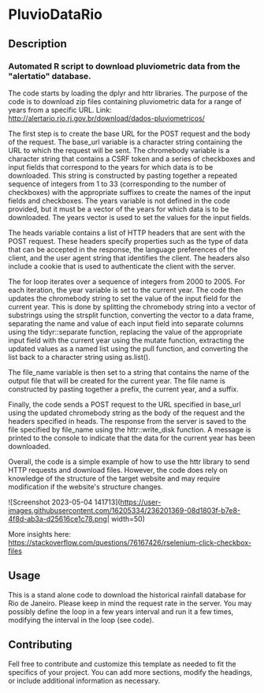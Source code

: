 # PluvioDataRio
## Description
### Automated R script to download pluviometric data from the "alertatio" database.
The code starts by loading the dplyr and httr libraries.
The purpose of the code is to download zip files containing pluviometric data for a range of years from a specific URL. Link: http://alertario.rio.rj.gov.br/download/dados-pluviometricos/

The first step is to create the base URL for the POST request and the body of the request. The base_url variable is a character string containing the URL to which the request will be sent. The chromebody variable is a character string that contains a CSRF token and a series of checkboxes and input fields that correspond to the years for which data is to be downloaded. This string is constructed by pasting together a repeated sequence of integers from 1 to 33 (corresponding to the number of checkboxes) with the appropriate suffixes to create the names of the input fields and checkboxes. The years variable is not defined in the code provided, but it must be a vector of the years for which data is to be downloaded. The years vector is used to set the values for the input fields.

The heads variable contains a list of HTTP headers that are sent with the POST request. These headers specify properties such as the type of data that can be accepted in the response, the language preferences of the client, and the user agent string that identifies the client. The headers also include a cookie that is used to authenticate the client with the server.

The for loop iterates over a sequence of integers from 2000 to 2005. For each iteration, the year variable is set to the current year. The code then updates the chromebody string to set the value of the input field for the current year. This is done by splitting the chromebody string into a vector of substrings using the strsplit function, converting the vector to a data frame, separating the name and value of each input field into separate columns using the tidyr::separate function, replacing the value of the appropriate input field with the current year using the mutate function, extracting the updated values as a named list using the pull function, and converting the list back to a character string using as.list().

The file_name variable is then set to a string that contains the name of the output file that will be created for the current year. The file name is constructed by pasting together a prefix, the current year, and a suffix.

Finally, the code sends a POST request to the URL specified in base_url using the updated chromebody string as the body of the request and the headers specified in heads. The response from the server is saved to the file specified by file_name using the httr::write_disk function. A message is printed to the console to indicate that the data for the current year has been downloaded.

Overall, the code is a simple example of how to use the httr library to send HTTP requests and download files. However, the code does rely on knowledge of the structure of the target website and may require modification if the website's structure changes.


![Screenshot 2023-05-04 141713](https://user-images.githubusercontent.com/16205334/236201369-08d1803f-b7e8-4f8d-ab3a-d25616ce1c78.png| width=50)

More insights here: https://stackoverflow.com/questions/76167426/rselenium-click-checkbox-files

## Usage
This is a stand alone code to download the historical rainfall database for Rio de Janeiro. Please keep in mind the request rate in the server. You may possibly define the loop in a few years interval and run it a few times, modifying the interval in the loop (see code). 

## Contributing
Fell free to contribute and customize this template as needed to fit the specifics of your project. You can add more sections, modify the headings, or include additional information as necessary.
